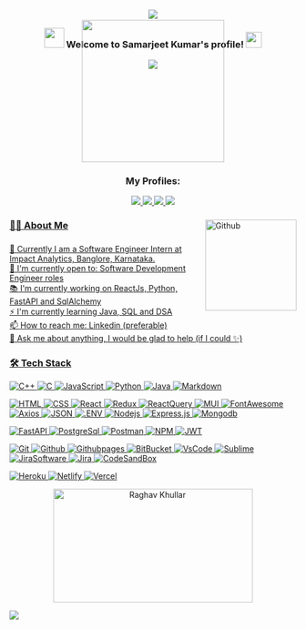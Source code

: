 <h3 align="center">

![](https://capsule-render.vercel.app/api?type=waving&color=gradient&height=100&section=header)


  <img src="https://camo.githubusercontent.com/5bbf8ca61ef5f92684489ace45ad6f45984fff87a621040c62b1fe31e3005ff9/687474703a2f2f692e696d6775722e636f6d2f436a34724d72532e676966" width="35">
  Welcome to Samarjeet Kumar's profile!
  <img src="https://media.giphy.com/media/hvRJCLFzcasrR4ia7z/giphy.gif" width="28">
</h3>
<p align="center">
  <a href="https://github.com/CodeWhiteWeb/CodeWhiteWeb"><img src="https://readme-typing-svg.herokuapp.com?color=%2336BCF7&center=true&vCenter=true&lines=Hi+%2C+welcome+to+my+Github+page;I+am+Samarjeet+Kumar;I+am+a+Software+Engineer,;Full+stack+Developer;Fitness+freak"></a>
</p>
<div align="center" >
  <img height="250" src="https://camo.githubusercontent.com/992babdffd8c74a1502de375fbdf7e4d54773242/68747470733a2f2f6d656469612e67697068792e636f6d2f6d656469612f53576f536b4e36447854737a71494b4571762f67697068792e676966" style="margin-top: -100px" />
</div>

<h3 align ="center">My Profiles:</h3>

<div align="center">
<!--   <img src="https://img.shields.io/static/v1?message=LinkedIn&logo=linkedin&label=&color=0077B5&logoColor=white&labelColor=&style=for-the-badge" height="25" alt="linkedin logo"  /> -->
  <a href="https://www.linkedin.com/in/samarjeet-kumar-8236a0196/"><img src ="https://img.shields.io/badge/LinkedIn-0077B5?style=for-the-badge&logo=linkedin&logoColor=white"> 
  <a href="https://leetcode.com/hackmeup098/"><img src ="https://img.shields.io/badge/-LeetCode-FFA116?style=for-the-badge&logo=LeetCode&logoColor=black">
  <a href="https://codeforces.com/profile/rocksamar496"><img src ="https://img.shields.io/badge/Codeforces-445f9d?style=for-the-badge&logo=Codeforces&logoColor=white">
  <a href="https://auth.geeksforgeeks.org/user/samar001123"><img src ="https://img.shields.io/badge/GeeksforGeeks-2F8D46.svg?style=for-the-badge&logo=GeeksforGeeks&logoColor=white">
  
  
</div>

###

<img align="right" alt="Github" src="https://octodex.github.com/images/daftpunktocat-thomas.gif" height="160px" width="160px" />


<h3 align="left">👩‍💻  About Me</h3>

###

<p align="left">
  🔭 Currently I am a Software Engineer Intern at Impact Analytics, Banglore, Karnataka. <br>
  🙌 I'm currently open to: Software Development Engineer roles <br>
  📚 I'm currently working on ReactJs, Python, FastAPI and SqlAlchemy<br>
  ⚡ I'm currently learning Java, SQL and DSA <br>
  📫 How to reach me: Linkedin (preferable)<br>
  💬 Ask me about anything, I would be glad to help (if I could ✨)
</p>



<h3 align="left">🛠 Tech Stack</h3>

![C++](https://img.shields.io/badge/C++-00599C.svg?style=for-the-badge&logo=C++&logoColor=white)
![C](https://img.shields.io/badge/C-A8B9CC.svg?style=for-the-badge&logo=C&logoColor=black)
![JavaScript](https://img.shields.io/badge/JavaScript-F7DF1E.svg?style=for-the-badge&logo=JavaScript&logoColor=black)
![Python](https://img.shields.io/badge/Python-3776AB.svg?style=for-the-badge&logo=Python&logoColor=white)
![Java](https://img.shields.io/badge/java-%23ED8B00.svg?style=for-the-badge&logo=java&logoColor=white)
![Markdown](https://img.shields.io/badge/Markdown-000000.svg?style=for-the-badge&logo=Markdown&logoColor=white)


![HTML](https://img.shields.io/badge/HTML5-E34F26.svg?style=for-the-badge&logo=HTML5&logoColor=white)
![CSS](https://img.shields.io/badge/CSS3-1572B6.svg?style=for-the-badge&logo=CSS3&logoColor=white)
![React](https://img.shields.io/badge/React-20232A?style=for-the-badge&logo=react&logoColor=61DAFB)
![Redux](https://img.shields.io/badge/Redux-764ABC.svg?style=for-the-badge&logo=Redux&logoColor=white)
![ReactQuery](https://img.shields.io/badge/React%20Query-FF4154.svg?style=for-the-badge&logo=React-Query&logoColor=white)
![MUI](https://img.shields.io/badge/Material%20UI-007FFF?style=for-the-badge&logo=mui&logoColor=white)
![FontAwesome](https://img.shields.io/badge/Font_Awesome-339AF0?style=for-the-badge&logo=fontawesome&logoColor=white)
![Axios](https://img.shields.io/badge/Axios-5A29E4.svg?style=for-the-badge&logo=Axios&logoColor=white)
![JSON](https://img.shields.io/badge/JSON-000000.svg?style=for-the-badge&logo=JSON&logoColor=white)
![.ENV](https://img.shields.io/badge/.ENV-ECD53F.svg?style=for-the-badge&logo=dotenv&logoColor=black)
![Nodejs](https://img.shields.io/badge/Node.js-339933.svg?style=for-the-badge&logo=nodedotjs&logoColor=white)
![Express.js](https://img.shields.io/badge/Express.js-404D59?style=for-the-badge)
![Mongodb](https://img.shields.io/badge/MongoDB-47A248.svg?style=for-the-badge&logo=MongoDB&logoColor=white)


![FastAPI](https://img.shields.io/badge/FastAPI-009688.svg?style=for-the-badge&logo=FastAPI&logoColor=white)
![PostgreSql](https://img.shields.io/badge/PostgreSQL-4169E1.svg?style=for-the-badge&logo=PostgreSQL&logoColor=white)
![Postman](https://img.shields.io/badge/Postman-FF6C37.svg?style=for-the-badge&logo=Postman&logoColor=white)
![NPM](https://img.shields.io/badge/npm-CB3837?style=for-the-badge&logo=npm&logoColor=white)
![JWT](https://img.shields.io/badge/JWT-000000?style=for-the-badge&logo=JSON%20web%20tokens&logoColor=white)


![Git](https://img.shields.io/badge/Git-F05032.svg?style=for-the-badge&logo=Git&logoColor=white)
![Github](https://img.shields.io/badge/GitHub-181717.svg?style=for-the-badge&logo=GitHub&logoColor=white)
![Githubpages](https://img.shields.io/badge/GitHub%20Pages-222222?style=for-the-badge&logo=GitHub%20Pages&logoColor=white)
![BitBucket](https://img.shields.io/badge/Bitbucket-0052CC.svg?style=for-the-badge&logo=Bitbucket&logoColor=white)
![VsCode](https://img.shields.io/badge/Visual_Studio_Code-0078D4?style=for-the-badge&logo=visual%20studio%20code&logoColor=white)
![Sublime](https://img.shields.io/badge/sublime_text-%23575757.svg?&style=for-the-badge&logo=sublime-text&logoColor=important)
![JiraSoftware](https://img.shields.io/badge/Jira%20Software-0052CC.svg?style=for-the-badge&logo=Jira-Software&logoColor=white)
![Jira](https://img.shields.io/badge/Jira-0052CC.svg?style=for-the-badge&logo=Jira&logoColor=white)
![CodeSandBox](https://img.shields.io/badge/Codesandbox-000000?style=for-the-badge&logo=CodeSandbox&logoColor=white)

![Heroku](https://img.shields.io/badge/Heroku-430098?style=for-the-badge&logo=heroku&logoColor=white)
![Netlify](https://img.shields.io/badge/Netlify-00C7B7?style=for-the-badge&logo=netlify&logoColor=white)
![Vercel](https://img.shields.io/badge/Vercel-000000?style=for-the-badge&logo=vercel&logoColor=white)

<div align="center">
<img src="https://github.com/raghavk16/raghavk16/blob/master/connected.gif" alt="Raghav Khullar" width="350" height="200" />
</div>

   
![](https://capsule-render.vercel.app/api?type=waving&color=gradient&height=100&section=footer)
